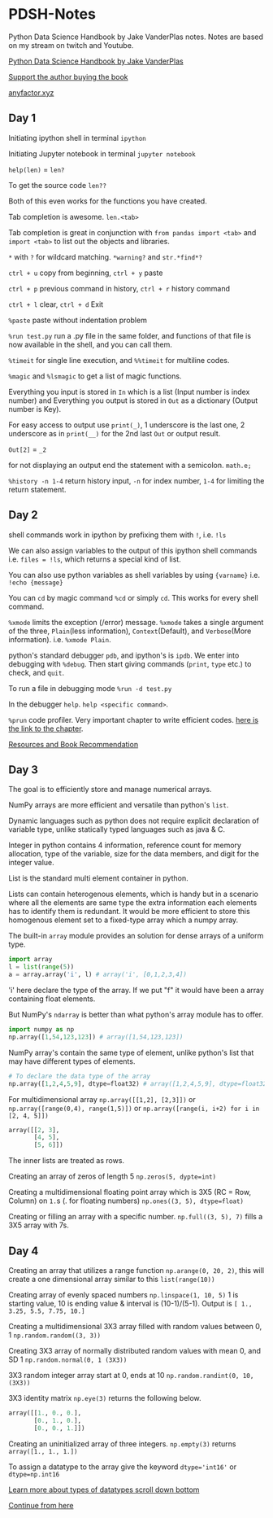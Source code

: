 # PDSH-Notes

Python Data Science Handbook by Jake VanderPlas notes. Notes are based on my stream on twitch and Youtube.

[Python Data Science Handbook by Jake VanderPlas](https://jakevdp.github.io/PythonDataScienceHandbook/)

[Support the author buying the book](http://shop.oreilly.com/product/0636920034919.do)

[anyfactor.xyz](https://www.anyfactor.xyz)

## Day 1

Initiating ipython shell in terminal ```ipython```

Initiating Jupyter notebook in terminal ```jupyter notebook```

```help(len)``` = ```len?```

To get the source code ```len??```

Both of this even works for the functions you have created.

Tab completion is awesome. ```len.<tab>```

Tab completion is great in conjunction with ```from pandas import <tab>``` and ```import <tab>``` to list out the objects and libraries.

```*``` with ```?``` for wildcard matching. ```*warning?``` and ```str.*find*?```

```ctrl + u``` copy from beginning, ```ctrl + y``` paste

```ctrl + p``` previous command in history, ```ctrl + r``` history command

```ctrl + l``` clear, ```ctrl + d``` Exit

```%paste``` paste without indentation problem

```%run test.py``` run a .py file in the same folder, and functions of that file is now available in the shell, and you can call them.

```%timeit``` for single line execution, and ```%%timeit``` for multiline codes.

```%magic``` and ```%lsmagic``` to get a list of magic functions.

Everything you input is stored in ```In``` which is a list (Input number is index number) and Everything you output is stored in ```Out``` as a dictionary (Output number is Key).

For easy access to output use ```print(_)```, 1 underscore is the last one, 2 underscore as in ```print(__)``` for the 2nd last ```Out``` or output result.

```Out[2]``` = ```_2```

for not displaying an output end the statement with a semicolon. ```math.e;```

```%history -n 1-4``` return history input, ```-n``` for index number,  ```1-4``` for limiting the return statement.

## Day 2

shell commands work in ipython by prefixing them with ```!```, i.e. ```!ls```

We can also assign variables to the output of this ipython shell commands i.e. ```files = !ls```, which returns a special kind of list.

You can also use python variables as shell variables by using ```{varname}``` i.e. ```!echo {message}```

You can ```cd``` by magic command ```%cd``` or simply ```cd```. This works for every shell command.

```%xmode``` limits the exception (/error) message. ```%xmode``` takes a single argument of the three, ```Plain```(less information), ```Context```(Default), and ```Verbose```(More information). i.e. ```%xmode Plain```.

python's standard debugger ```pdb```, and ipython's is ```ipdb```. We enter into debugging with ```%debug```. Then start giving commands (```print```, ```type``` etc.) to check, and ```quit```.

To run a file in debugging mode ```%run -d test.py```

In the debugger ```help```. ```help <specific command>```.

```%prun``` code profiler.  Very important chapter to write efficient codes. [here is the link to the chapter](https://jakevdp.github.io/PythonDataScienceHandbook/01.07-timing-and-profiling.html).

[Resources and Book Recommendation](https://jakevdp.github.io/PythonDataScienceHandbook/01.08-more-ipython-resources.html)

## Day 3

The goal is to efficiently store and manage numerical arrays.

NumPy arrays are more efficient and versatile than python's ```list```.

Dynamic languages such as python does not require explicit declaration of variable type, unlike statically typed languages such as java & C.

Integer in python contains 4 information, reference count for memory allocation, type of the variable, size for the data members, and digit for the integer value.

List is the standard multi element container in python.

Lists can contain heterogenous elements, which is handy but in a scenario where all the elements are same type the extra information each elements has to identify them is redundant. It would be more efficient to store this homogenous element set to a fixed-type array which a numpy array.

The built-in ```array``` module provides an solution for dense arrays of a uniform type.

```python
import array
l = list(range(5))
a = array.array('i', l) # array('i', [0,1,2,3,4])
```

'i' here declare the type of the array. If we put "f" it would have been a array containing float elements.

But NumPy's ```ndarray``` is better than what python's array module has to offer.

```python
import numpy as np
np.array([1,54,123,123]) # array([1,54,123,123])
```

NumPy array's contain the same type of element, unlike python's list that may have different types of elements.

```python
# To declare the data type of the array
np.array([1,2,4,5,9], dtype=float32) # array([1,2,4,5,9], dtype=float32)
```

For multidimensional array ```np.array([[1,2], [2,3]])``` or ```np.array([range(0,4), range(1,5)])``` or ```np.array([range(i, i+2) for i in [2, 4, 5]])```

```python
array([[2, 3],
       [4, 5],
       [5, 6]])
```

The inner lists are treated as rows.

Creating an array of zeros of length 5 ```np.zeros(5, dypte=int)```

Creating a multidimensional floating point array which is 3X5 (RC = Row, Column) on ```1.```s (. for floating numbers) ```np.ones((3, 5), dtype=float)```

Creating or filling an array with a specific number. ```np.full((3, 5), 7)``` fills a 3X5 array with 7s.

## Day 4

Creating an array that utilizes a range function ```np.arange(0, 20, 2)```, this will create a one dimensional array similar to this ```list(range(10))```

Creating array of evenly spaced numbers  ```np.linspace(1, 10, 5)``` 1 is starting value, 10 is ending value & interval is (10-1)/(5-1). Output is ```[ 1., 3.25, 5.5, 7.75, 10.]```

Creating a multidimensional 3X3 array filled with random values between 0, 1 ```np.random.random((3, 3))```

Creating 3X3 array of normally distributed random values with mean 0, and SD 1 ```np.random.normal(0, 1 (3X3))```

3X3 random integer array start at 0, ends at 10 ```np.random.randint(0, 10, (3X3))```

3X3 identity matrix ```np.eye(3)``` returns the following below.

```python
array([[1., 0., 0.],
       [0., 1., 0.],
       [0., 0., 1.]])
```

Creating an uninitialized array of three integers. ```np.empty(3)``` returns ```array([1., 1., 1.])```

To assign a datatype to the array give the keyword ```dtype='int16'``` or ```dtype=np.int16```

[Learn more about types of datatypes scroll down bottom](https://jakevdp.github.io/PythonDataScienceHandbook/02.01-understanding-data-types.html)

[Continue from here](https://jakevdp.github.io/PythonDataScienceHandbook/02.02-the-basics-of-numpy-arrays.html)